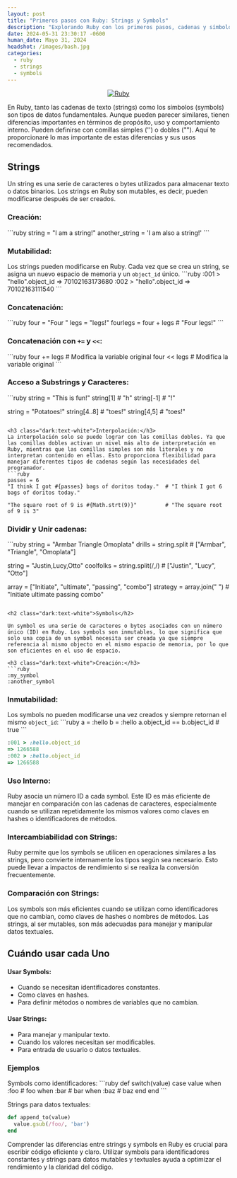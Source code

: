```yaml
---
layout: post
title: "Primeros pasos con Ruby: Strings y Symbols"
description: "Explorando Ruby con los primeros pasos, cadenas y símbolos"
date: 2024-05-31 23:30:17 -0600
human_date: Mayo 31, 2024
headshot: /images/bash.jpg
categories:
  - ruby
  - strings
  - symbols
---
```


<p align="center">
  <a href="https://ruby-lang.org/es/">
    <img src="https://www.ruby-lang.org/images/header-ruby-logo.png"
    alt="Ruby" />
  </a>
</p>

En Ruby, tanto las cadenas de texto (strings) como los símbolos (symbols) son tipos de datos fundamentales. Aunque pueden parecer similares, tienen diferencias importantes en términos de propósito, uso y comportamiento interno. Pueden definirse con comillas simples ('') o dobles (""). Aquí te proporcionaré lo mas importante de estas diferencias y sus usos recomendados.

<h2 class="dark:text-white">Strings</h2>

Un string es una serie de caracteres o bytes utilizados para almacenar texto o datos binarios. Los strings en Ruby son mutables, es decir, pueden modificarse después de ser creados.

<h3 class="dark:text-white">Creación:</h3>
```ruby
string = "I am a string!"
another_string = 'I am also a string!'
```

<h3 class="dark:text-white">Mutabilidad:</h3>
Los strings pueden modificarse en Ruby. Cada vez que se crea un string, se asigna un nuevo espacio de memoria y un <code class="dark:text-white">object_id</code> único.
```ruby
:001 > "hello".object_id
=> 70102163173680
:002 > "hello".object_id
=> 70102163111540
```

<h3 class="dark:text-white">Concatenación:</h3>
```ruby
four = "Four "
legs = "legs!"
fourlegs = four + legs # "Four legs!"
```

<h3 class="dark:text-white">Concatenación con <code class="dark:text-white">+=</code> y <code class="dark:text-white"><<</code>:</h3>
```ruby
four += legs  # Modifica la variable original
four << legs  # Modifica la variable original
```

<h3 class="dark:text-white">Acceso a Substrings y Caracteres:</h3>
```ruby
string = "This is fun!"
string[1]     # "h"
string[-1]    # "!"

string = "Potatoes!"
string[4..8]  # "toes!"
string[4,5]   # "toes!"
```

<h3 class="dark:text-white">Interpolación:</h3>
La interpolación solo se puede lograr con las comillas dobles. Ya que las comillas dobles activan un nivel más alto de interpretación en Ruby, mientras que las comillas simples son más literales y no interpretan contenido en ellas. Esto proporciona flexibilidad para manejar diferentes tipos de cadenas según las necesidades del programador.
```ruby
passes = 6
"I think I got #{passes} bags of doritos today."  # "I think I got 6 bags of doritos today."

"The square root of 9 is #{Math.strt(9)}"         # "The square root of 9 is 3"
```

<h3 class="dark:text-white">Dividir y Unir cadenas:</h3>
```ruby
string = "Armbar Triangle Omoplata"
drills = string.split         # ["Armbar", "Triangle", "Omoplata"]

string = "Justin,Lucy,Otto"
coolfolks = string.split(/,/) # ["Justin", "Lucy", "Otto"]

array = ["Initiate", "ultimate", "passing", "combo"]
strategy = array.join(" ")    # "Initiate ultimate passing combo"
```

<h2 class="dark:text-white">Symbols</h2>

Un symbol es una serie de caracteres o bytes asociados con un número único (ID) en Ruby. Los symbols son inmutables, lo que significa que solo una copia de un symbol necesita ser creada ya que siempre referencia al mismo objecto en el mismo espacio de memoria, por lo que son eficientes en el uso de espacio.

<h3 class="dark:text-white">Creación:</h3>
```ruby
:my_symbol
:another_symbol
```

<h3 class="dark:text-white">Inmutabilidad:</h3>
Los symbols no pueden modificarse una vez creados y siempre retornan el mismo <code class="dark:text-white">object_id</code>:
```ruby
a = :hello
b = :hello
a.object_id == b.object_id # true
```

```ruby
:001 > :hello.object_id
=> 1266588
:002 > :hello.object_id
=> 1266588
```

<h3 class="dark:text-white">Uso Interno:</h3>
Ruby asocia un número ID a cada symbol. Este ID es más eficiente de manejar en comparación con las cadenas de caracteres, especialmente cuando se utilizan repetidamente los mismos valores como claves en hashes o identificadores de métodos.

<h3 class="dark:text-white">Intercambiabilidad con Strings:</h3>
Ruby permite que los symbols se utilicen en operaciones similares a las strings, pero convierte internamente los tipos según sea necesario. Esto puede llevar a impactos de rendimiento si se realiza la conversión frecuentemente.

<h3 class="dark:text-white">Comparación con Strings:</h3>
Los symbols son más eficientes cuando se utilizan como identificadores que no cambian, como claves de hashes o nombres de métodos. Las strings, al ser mutables, son más adecuadas para manejar y manipular datos textuales.

<h2 class="dark:text-white">Cuándo usar cada Uno</h2>

<h4 class="dark:text-white">Usar Symbols:</h4>

- Cuando se necesitan identificadores constantes.
- Como claves en hashes.
- Para definir métodos o nombres de variables que no cambian.

<h4 class="dark:text-white">Usar Strings:</h4>

- Para manejar y manipular texto.
- Cuando los valores necesitan ser modificables.
- Para entrada de usuario o datos textuales.

<h3 class="dark:text-white">Ejemplos</h3>
Symbols como identificadores:
```ruby
def switch(value)
  case value
  when :foo
    # foo
  when :bar
    # bar
  when :baz
    # baz
  end
end
```

Strings para datos textuales:
```ruby
def append_to(value)
  value.gsub(/foo/, 'bar')
end
```

Comprender las diferencias entre strings y symbols en Ruby es crucial para escribir código eficiente y claro. Utilizar symbols para identificadores constantes y strings para datos mutables y textuales ayuda a optimizar el rendimiento y la claridad del código.
